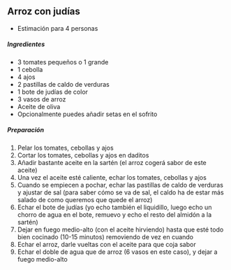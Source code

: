 ## Arroz con judías

* Estimación para 4 personas

##### Ingredientes

* 3 tomates pequeños o 1 grande
* 1 cebolla
* 4 ajos
* 2 pastillas de caldo de verduras
* 1 bote de judías de color
* 3 vasos de arroz
* Aceite de oliva
* Opcionalmente puedes añadir setas en el sofrito

##### Preparación

1. Pelar los tomates, cebollas y ajos
2. Cortar los tomates, cebollas y ajos en daditos
3. Añadir bastante aceite en la sartén (el arroz cogerá sabor de este aceite)
4. Una vez el aceite esté caliente, echar los tomates, cebollas y ajos
5. Cuando se empiecen a pochar, echar las pastillas de caldo de verduras y ajustar de sal (para saber cómo se va de sal, el caldo ha de estar más salado de como queremos que quede el arroz)
6. Echar el bote de judías (yo echo también el liquidillo, luego echo un chorro de agua en el bote, remuevo y echo el resto del almidón a la sartén)
7. Dejar en fuego medio-alto (con el aceite hirviendo) hasta que esté todo bien cocinado (10-15 minutos) removiendo de vez en cuando
8. Echar el arroz, darle vueltas con el aceite para que coja sabor
9. Echar el doble de agua que de arroz (6 vasos en este caso), y dejar a fuego medio-alto